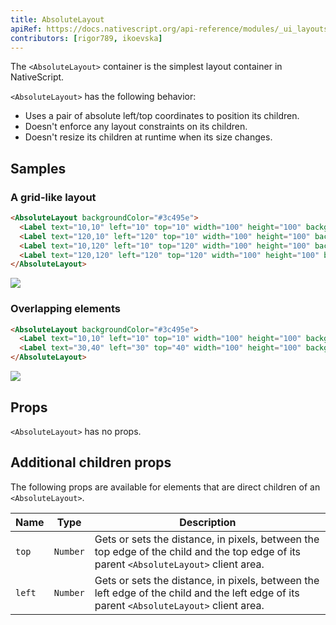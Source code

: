 ```yaml
---
title: AbsoluteLayout
apiRef: https://docs.nativescript.org/api-reference/modules/_ui_layouts_absolute_layout_
contributors: [rigor789, ikoevska]
---
```


The `<AbsoluteLayout>` container is the simplest layout container in NativeScript. 

`<AbsoluteLayout>` has the following behavior:

* Uses a pair of absolute left/top coordinates to position its children.
* Doesn't enforce any layout constraints on its children.
* Doesn't resize its children at runtime when its size changes.

## Samples

### A grid-like layout

```html
<AbsoluteLayout backgroundColor="#3c495e">
  <Label text="10,10" left="10" top="10" width="100" height="100" backgroundColor="#43b883"/>
  <Label text="120,10" left="120" top="10" width="100" height="100" backgroundColor="#43b883"/>
  <Label text="10,120" left="10" top="120" width="100" height="100" backgroundColor="#43b883"/>
  <Label text="120,120" left="120" top="120" width="100" height="100" backgroundColor="#43b883"/>
</AbsoluteLayout>
```
<img class="md:w-1/2 lg:w-1/3" src="https://art.nativescript-vue.org/layouts/absolute_layout_grid.svg" />

### Overlapping elements

```html
<AbsoluteLayout backgroundColor="#3c495e">
  <Label text="10,10" left="10" top="10" width="100" height="100" backgroundColor="#289062"/>
  <Label text="30,40" left="30" top="40" width="100" height="100" backgroundColor="#43b883"/>
</AbsoluteLayout>
```
<img class="md:w-1/2 lg:w-1/3" src="https://art.nativescript-vue.org/layouts/absolute_layout_overlap.svg" />


## Props

`<AbsoluteLayout>` has no props.

## Additional children props

The following props are available for elements that are direct children of an `<AbsoluteLayout>`.

| Name | Type | Description |
|------|------|-------------|
| `top` | `Number` | Gets or sets the distance, in pixels, between the top edge of the child and the top edge of its parent `<AbsoluteLayout>` client area.
| `left` | `Number` | Gets or sets the distance, in pixels, between the left edge of the child and the left edge of its parent `<AbsoluteLayout>` client area.
